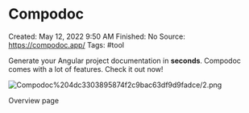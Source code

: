 # Compodoc

Created: May 12, 2022 9:50 AM
Finished: No
Source: https://compodoc.app/
Tags: #tool

Generate your Angular project documentation in **seconds**. 
Compodoc comes with a lot of features. Check it out now!

![Compodoc%204dc3303895874f2c9bac63df9d9fadce/2.png](Compodoc%204dc3303895874f2c9bac63df9d9fadce/2.png)

Overview page